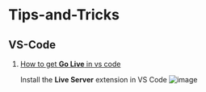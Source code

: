 # Tips-and-Tricks
## VS-Code
1. <ins>  How to get **Go Live** in vs code </ins>

      Install the **Live Server** extension in VS Code
       ![image](https://github.com/user-attachments/assets/827f5521-3f5b-4399-8a89-f3ff0d6a7669)
   

